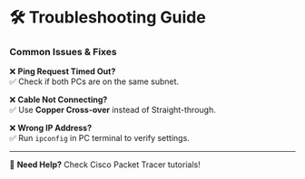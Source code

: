 # 🛠️ Troubleshooting Guide  

### **Common Issues & Fixes**  

❌ **Ping Request Timed Out?**  
✅ Check if both PCs are on the same subnet.  

❌ **Cable Not Connecting?**  
✅ Use **Copper Cross-over** instead of Straight-through.  

❌ **Wrong IP Address?**  
✅ Run `ipconfig` in PC terminal to verify settings.  

---
🔗 **Need Help?** Check Cisco Packet Tracer tutorials!  